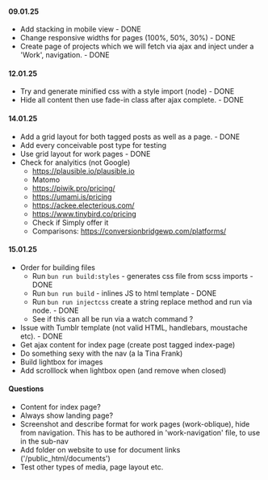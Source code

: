 #### 09.01.25
- Add stacking in mobile view - DONE
- Change responsive widths for pages (100%, 50%, 30%) - DONE
- Create page of projects which we will fetch via ajax and inject under a 'Work', navigation. - DONE

#### 12.01.25
- Try and generate minified css with a style import (node) - DONE
- Hide all content then use fade-in class after ajax complete. - DONE

#### 14.01.25
- Add a grid layout for both tagged posts as well as a page. - DONE
- Add every conceivable post type for testing
- Use grid layout for work pages - DONE
- Check for analyitics (not Google)
   - https://plausible.io/plausible.io
   - Matomo
   - https://piwik.pro/pricing/
   - https://umami.is/pricing
   - https://ackee.electerious.com/
   - https://www.tinybird.co/pricing
   - Check if Simply offer it
   - Comparisons: https://conversionbridgewp.com/platforms/

#### 15.01.25
- Order for building files
   - Run `bun run build:styles` - generates css file from scss imports - DONE
   - Run `bun run build` - inlines JS to html template - DONE
   - Run `bun run injectcss` create a string replace method and run via node. - DONE
   - See if this can all be run via a watch command ?
- Issue with Tumblr template (not valid HTML, handlebars, moustache etc). - DONE
- Get ajax content for index page (create post tagged index-page)
- Do something sexy with the nav (a la Tina Frank)
- Build lightbox for images
- Add scrolllock when lightbox open (and remove when closed)

#### Questions
- Content for index page? 
- Always show landing page?
- Screenshot and describe format for work pages (work-oblique), hide from navigation. This has to be authored in 'work-navigation' file, to use in the sub-nav
- Add folder on website to use for document links ('/public_html/documents')
- Test other types of media, page layout etc. 